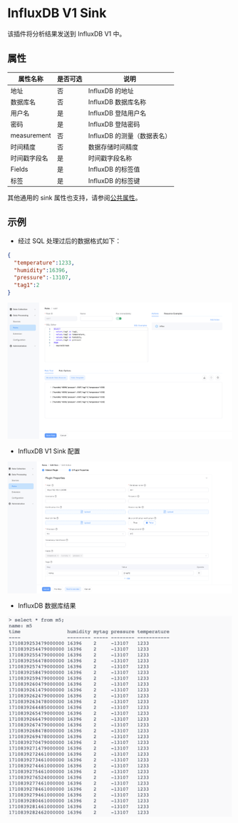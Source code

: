 # InfluxDB V1 Sink

该插件将分析结果发送到 InfluxDB V1 中。

## 属性

| 属性名称     | 是否可选 | 说明                      |
| ------------ | -------- | ------------------------- |
| 地址         | 否       | InfluxDB 的地址           |
| 数据库名      | 否       | InfluxDB 数据库名称       |
| 用户名     | 是       | InfluxDB 登陆用户名       |
| 密码     | 是       | InfluxDB 登陆密码         |
| measurement  | 否       | InfluxDB 的测量（数据表名） |
| 时间精度  | 否       | 数据存储时间精度 |
| 时间戳字段名  | 是       | 时间戳字段名称 |
| Fields     | 是       | InfluxDB 的标签值         |
| 标签       | 是       | InfluxDB 的标签键         |


其他通用的 sink 属性也支持，请参阅[公共属性](./sink.md#公共属性)。

## 示例

- 经过 SQL 处理过后的数据格式如下：

```json
{
  "temperature":1233,
  "humidity":16396,
  "pressure":-13107,
  "tag1":2
}
```
<img src="./_assets/sink_influxv1_1.png" alt="sink" style="zoom:100%;" />


- InfluxDB V1 Sink 配置

<img src="./_assets/sink_influxv1_2.png" alt="sink" style="zoom:100%;" />

-  InfluxDB 数据库结果

<img src="./_assets/sink_influxv1_3.png" alt="sink" style="zoom:100%;" />